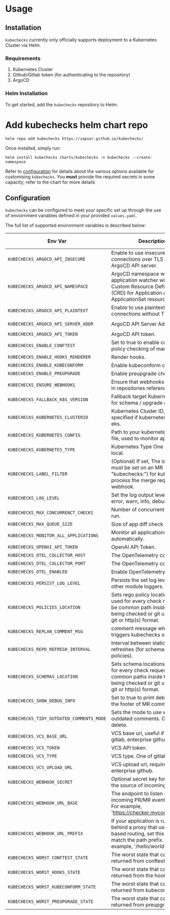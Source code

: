 # Usage

## Installation

`kubechecks` currently only officially supports deployment to a Kubernetes Cluster via Helm.

### Requirements

1. Kubernetes Cluster
2. Github/Gitlab token (for authenticating to the repository)
3. ArgoCD

### Helm Installation

To get started, add the `kubechecks` repository to Helm:

# Add kubechecks helm chart repo

```console
helm repo add kubechecks https://zapier.github.io/kubechecks/
```

Once installed, simply run:

```console
helm install kubechecks charts/kubechecks -n kubechecks --create-namespace
```

Refer to [configuration](#configuration) for details about the various options available for customising `kubechecks`. You **must** provide the required secrets in some capacity; refer to the chart for more details

## Configuration

`kubechecks` can be configured to meet your specific set up through the use of enviornment variables defined in your provided `values.yaml`.

The full list of supported environment variables is described below:

|Env Var|Description|Default Value|
|-----------|-------------|------|
|`KUBECHECKS_ARGOCD_API_INSECURE`|Enable to use insecure connections over TLS to the ArgoCD API server.|`false`|
|`KUBECHECKS_ARGOCD_API_NAMESPACE`|ArgoCD namespace where the application watcher will read Custom Resource Definitions (CRD) for Application and ApplicationSet resources.|`argocd`|
|`KUBECHECKS_ARGOCD_API_PLAINTEXT`|Enable to use plaintext connections without TLS.|`false`|
|`KUBECHECKS_ARGOCD_API_SERVER_ADDR`|ArgoCD API Server Address.|`argocd-server`|
|`KUBECHECKS_ARGOCD_API_TOKEN`|ArgoCD API token.||
|`KUBECHECKS_ENABLE_CONFTEST`|Set to true to enable conftest policy checking of manifests.|`false`|
|`KUBECHECKS_ENABLE_HOOKS_RENDERER`|Render hooks.|`true`|
|`KUBECHECKS_ENABLE_KUBECONFORM`|Enable kubeconform checks.|`true`|
|`KUBECHECKS_ENABLE_PREUPGRADE`|Enable preupgrade checks.|`true`|
|`KUBECHECKS_ENSURE_WEBHOOKS`|Ensure that webhooks are created in repositories referenced by argo.|`false`|
|`KUBECHECKS_FALLBACK_K8S_VERSION`|Fallback target Kubernetes version for schema / upgrade checks.|`1.23.0`|
|`KUBECHECKS_KUBERNETES_CLUSTERID`|Kubernetes Cluster ID, must be specified if kubernetes-type is eks.||
|`KUBECHECKS_KUBERNETES_CONFIG`|Path to your kubernetes config file, used to monitor applications.||
|`KUBECHECKS_KUBERNETES_TYPE`|Kubernetes Type One of eks, or local.|`local`|
|`KUBECHECKS_LABEL_FILTER`|(Optional) If set, The label that must be set on an MR (as "kubechecks:<value>") for kubechecks to process the merge request webhook.||
|`KUBECHECKS_LOG_LEVEL`|Set the log output level. One of error, warn, info, debug, trace.|`info`|
|`KUBECHECKS_MAX_CONCURRENCT_CHECKS`|Number of concurrent checks to run.|`32`|
|`KUBECHECKS_MAX_QUEUE_SIZE`|Size of app diff check queue.|`1024`|
|`KUBECHECKS_MONITOR_ALL_APPLICATIONS`|Monitor all applications in argocd automatically.|`false`|
|`KUBECHECKS_OPENAI_API_TOKEN`|OpenAI API Token.||
|`KUBECHECKS_OTEL_COLLECTOR_HOST`|The OpenTelemetry collector host.||
|`KUBECHECKS_OTEL_COLLECTOR_PORT`|The OpenTelemetry collector port.||
|`KUBECHECKS_OTEL_ENABLED`|Enable OpenTelemetry.|`false`|
|`KUBECHECKS_PERSIST_LOG_LEVEL`|Persists the set log level down to other module loggers.|`false`|
|`KUBECHECKS_POLICIES_LOCATION`|Sets rego policy locations to be used for every check request. Can be common path inside the repos being checked or git urls in either git or http(s) format.|`[./policies]`|
|`KUBECHECKS_REPLAN_COMMENT_MSG`|comment message which re-triggers kubechecks on PR.|`kubechecks again`|
|`KUBECHECKS_REPO_REFRESH_INTERVAL`|Interval between static repo refreshes (for schemas and policies).|`5m`|
|`KUBECHECKS_SCHEMAS_LOCATION`|Sets schema locations to be used for every check request. Can be common paths inside the repos being checked or git urls in either git or http(s) format.|`[]`|
|`KUBECHECKS_SHOW_DEBUG_INFO`|Set to true to print debug info to the footer of MR comments.|`false`|
|`KUBECHECKS_TIDY_OUTDATED_COMMENTS_MODE`|Sets the mode to use when tidying outdated comments. One of hide, delete.|`hide`|
|`KUBECHECKS_VCS_BASE_URL`|VCS base url, useful if self hosting gitlab, enterprise github, etc.||
|`KUBECHECKS_VCS_TOKEN`|VCS API token.||
|`KUBECHECKS_VCS_TYPE`|VCS type. One of gitlab or github.|`gitlab`|
|`KUBECHECKS_VCS_UPLOAD_URL`|VCS upload url, required for enterprise github.||
|`KUBECHECKS_WEBHOOK_SECRET`|Optional secret key for validating the source of incoming webhooks.||
|`KUBECHECKS_WEBHOOK_URL_BASE`|The endpoint to listen on for incoming PR/MR event webhooks. For example, 'https://checker.mycompany.com'.||
|`KUBECHECKS_WEBHOOK_URL_PREFIX`|If your application is running behind a proxy that uses path based routing, set this value to match the path prefix. For example, '/hello/world'.||
|`KUBECHECKS_WORST_CONFTEST_STATE`|The worst state that can be returned from conftest.|`panic`|
|`KUBECHECKS_WORST_HOOKS_STATE`|The worst state that can be returned from the hooks renderer.|`panic`|
|`KUBECHECKS_WORST_KUBECONFORM_STATE`|The worst state that can be returned from kubeconform.|`panic`|
|`KUBECHECKS_WORST_PREUPGRADE_STATE`|The worst state that can be returned from preupgrade checks.|`panic`|
